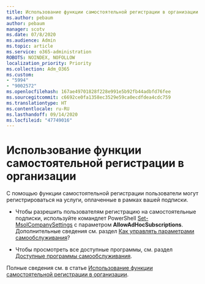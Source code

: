 ```yaml
---
title: Использование функции самостоятельной регистрации в организации
ms.author: pebaum
author: pebaum
manager: scotv
ms.date: 07/8/2020
ms.audience: Admin
ms.topic: article
ms.service: o365-administration
ROBOTS: NOINDEX, NOFOLLOW
localization_priority: Priority
ms.collection: Adm_O365
ms.custom:
- "5994"
- "9002572"
ms.openlocfilehash: 167ae49701828f228e991e5b92fb44adbfd76fee
ms.sourcegitcommit: c6692ce0fa1358ec3529e59ca0ecdfdea4cdc759
ms.translationtype: HT
ms.contentlocale: ru-RU
ms.lasthandoff: 09/14/2020
ms.locfileid: "47749016"
---
```

# <a name="using-self-service-sign-up-in-your-organization"></a>Использование функции самостоятельной регистрации в организации

С помощью функции самостоятельной регистрации пользователи могут регистрироваться на услуги, оплаченные в рамках вашей подписки.

- Чтобы разрешить  пользователям регистрацию на самостоятельные подписки, используйте командлет PowerShell [Set-MsolCompanySettings](https://docs.microsoft.com/powershell/module/msonline/set-msolcompanysettings?view=azureadps-1.0) с параметром  **AllowAdHocSubscriptions**. Дополнительные сведения см. раздел [Как управлять параметрами самообслуживания](https://docs.microsoft.com/microsoft-365/commerce/subscriptions/self-service-purchase-faq?view=o365-worldwide)?

- Чтобы просмотреть все доступные программы, см. раздел [Доступные программы самообслуживания](https://docs.microsoft.com/microsoft-365/admin/misc/self-service-sign-up?view=o365-worldwide#available-self-service-programs).

Полные сведения см. в статье [Использование функции самостоятельной регистрации в организации](https://docs.microsoft.com/microsoft-365/admin/misc/self-service-sign-up?view=o365-worldwide).